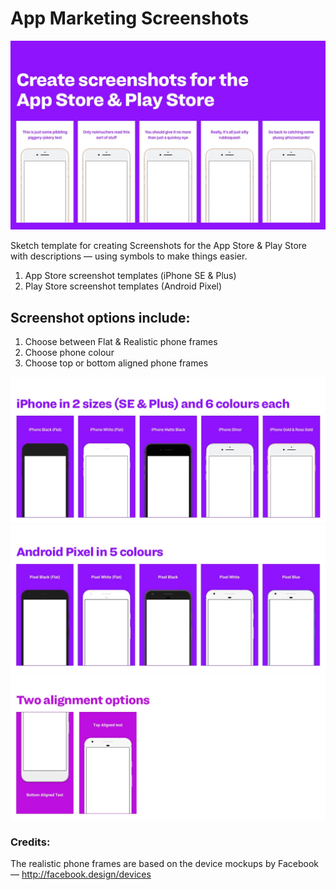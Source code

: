 # App Marketing Screenshots
![App Marketing Screenshots](/Images%20for%20Readme/Intro.jpg)

Sketch template for creating Screenshots for the App Store & Play Store with descriptions — using symbols to make things easier.

1. App Store screenshot templates (iPhone SE & Plus)
2. Play Store screenshot templates (Android Pixel)

## Screenshot options include:
1. Choose between Flat & Realistic phone frames
2. Choose phone colour
4. Choose top or bottom aligned phone frames

![Select iPhone colours](/Images%20for%20Readme/iPhone%20Colours.jpg)
![Select Pixel Colours](/Images%20for%20Readme/Pixel%20Colours.jpg)
![Select between two alignment options](/Images%20for%20Readme/Alignment.jpg)

### Credits:
The realistic phone frames are based on the device mockups by Facebook — http://facebook.design/devices